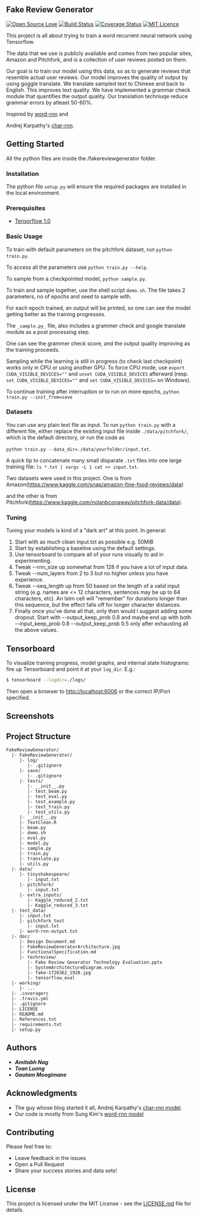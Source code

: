 ## Fake Review Generator
[![Open Source Love](https://badges.frapsoft.com/os/v2/open-source.svg?v=103)](https://github.com/ellerbrock/open-source-badges/)
[![Build Status](https://travis-ci.org/amitabhnag/FakeReviewGenerator.svg?branch=master)](https://travis-ci.org/amitabhnag/FakeReviewGenerator)
[![Coverage Status](https://coveralls.io/repos/github/amitabhnag/FakeReviewGenerator/badge.svg?branch=master&service=github)](https://coveralls.io/github/amitabhnag/FakeReviewGenerator?branch=master)
[![MIT Licence](https://badges.frapsoft.com/os/mit/mit.svg?v=103)](https://opensource.org/licenses/mit-license.php)

This project is all about trying to train a word recurrent neural network using Tensorflow.

The data that we use is publicly available and comes from two popular sites, Amazon and Pitchfork, and is a collection of 
user reviews posted on them.

Our goal is to train our model using this data, so as to generate reviews that resemble actual user reviews. Our model improves the quality of output by using goggle translate. We translate sampled text to Chinese and back to English. This improves text quality. We have implemented a grammar check module that quantifies the output quality. Our translation techniuqe reduce grammar errors by atleast 50-60%.   

Inspired by [word-rnn](https://github.com/hunkim/word-rnn-tensorflow) and

Andrej Karpathy's [char-rnn](https://github.com/karpathy/char-rnn).

## Getting Started

All the python files are inside the /fakereviewgenerator folder.

### Installation

The python file `setup.py` will ensure the required packages are installed in the local environment. 

### Prerequisites

- [Tensorflow 1.0](http://www.tensorflow.org)

### Basic Usage

To train with default parameters on the pitchfork dataset, run `python train.py`. 

To access all the parameters use `python train.py --help`.

To sample from a checkpointed model, `python sample.py`.

To train and sample together, use the shell script `demo.sh`. The file takes 2 parameters, no of epochs and seed to sample with.

For each epoch trained, an output will be printed, so one can see the model getting better as the training progresses.

The `_sample.py_` file, also includes a grammer check and google translate module as a post processing step.

One can see the grammer check score, and the output quality improving as the training proceeds. 

Sampling while the learning is still in progress (to check last checkpoint) works only in CPU or using another GPU.
To force CPU mode, use `export CUDA_VISIBLE_DEVICES=""` and `unset CUDA_VISIBLE_DEVICES` afterward
(resp. `set CUDA_VISIBLE_DEVICES=""` and `set CUDA_VISIBLE_DEVICES=` on Windows).

To continue training after interruption or to run on more epochs, `python train.py --init_from=save`

### Datasets

You can use any plain text file as input. To run `python train.py` with a different file, either replace the existing input file inside
`./data/pitchfork/`, which is the default directory, or run the code as

 `python train.py --data_dir=./data/yourfolder/input.txt`.

 A quick tip to concatenate many small disparate `.txt` files into one large training file: `ls *.txt | xargs -L 1 cat >> input.txt`.

Two datasets were used in this project. One is from Amazon(https://www.kaggle.com/snap/amazon-fine-food-reviews/data)

and the other is from Pitchfork(https://www.kaggle.com/nolanbconaway/pitchfork-data/data).

### Tuning

Tuning your models is kind of a "dark art" at this point. In general:

1. Start with as much clean input.txt as possible e.g. 50MiB
2. Start by establishing a baseline using the default settings.
3. Use tensorboard to compare all of your runs visually to aid in experimenting.
4. Tweak --rnn_size up somewhat from 128 if you have a lot of input data.
5. Tweak --num_layers from 2 to 3 but no higher unless you have experience.
6. Tweak --seq_length up from 50 based on the length of a valid input string
   (e.g. names are <= 12 characters, sentences may be up to 64 characters, etc).
   An lstm cell will "remember" for durations longer than this sequence, but the effect falls off for longer character distances.
7. Finally once you've done all that, only then would I suggest adding some dropout.
   Start with --output_keep_prob 0.8 and maybe end up with both --input_keep_prob 0.8 --output_keep_prob 0.5 only after exhausting all the above values.

## Tensorboard

To visualize training progress, model graphs, and internal state histograms: fire up Tensorboard and point it at your `log_dir`. E.g.:

```bash
$ tensorboard --logdir=./logs/
```

Then open a browser to [http://localhost:6006](http://localhost:6006) or the correct IP/Port specified.

## Screenshots

<to be added>

## Project Structure

```
FakeReviewGenerator/
  |- FakeReviewGenerator/
     |- log/
        |- .gitignore
     |- save/
        |- .gitignore
     |- tests/
        |- __init__.py
        |- test_beam.py
        |- test_eval.py
        |- test_example.py
        |- test_train.py
        |- test_utils.py
     |- __init__.py
     |- TextClean.R
     |- beam.py
     |- demo.sh
     |- eval.py
     |- model.py
     |- sample.py
     |- train.py
     |- translate.py
     |- utils.py
  |- data/
     |- tinyshakespeare/
        |- input.txt
     |- pitchfork/
        |- input.txt
     |- extra_inputs/
        |- Kaggle_reduced_2.txt
        |- Kaggle_reduced_3.txt
  |- test_data/
     |- input.txt
     |- pitchfork_test
        |- input.txt
     |- word-rnn-output.txt
  |- doc/
     |- Design Document.md
     |- FakeReviewGeneratorArchitecture.jpg
     |- FunctionalSpecification.md
     |- techreview/
        |- Fake Review Generator Technology Evaluation.pptx
        |- SystemArchitectureDiagram.vsdx
        |- fake-1726362_1920.jpg
        |- tensorflow_eval        
  |- working/
     |- ...
  |- .coveragerc
  |- .travis.yml
  |- .gitignore
  |- LICENSE
  |- README.md
  |- References.txt
  |- requirements.txt
  |- setup.py
```

## Authors

* **_Amitabh Nag_** 
* **_Toan Luong_**
* **_Gautam Moogimane_**

## Acknowledgments

* The guy whose blog started it all, Andrej Karpathy's [char-rnn model](https://github.com/karpathy/char-rnn).
* Our code is mostly from Sung Kim's [word-rnn model](https://github.com/hunkim/word-rnn-tensorflow)

## Contributing

Please feel free to:
* Leave feedback in the issues
* Open a Pull Request
* Share your success stories and data sets!

## License

This project is licensed under the MIT License - see the [LICENSE.md](LICENSE.md) file for details.

